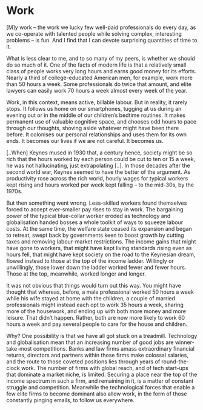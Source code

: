 # Work

[M]y work – the work we lucky few well-paid professionals do every
day, as we co-operate with talented people while solving complex,
interesting problems – is fun. And I find that I can devote surprising
quantities of time to it.

What is less clear to me, and to so many of my peers, is whether we
should do so much of it. One of the facts of modern life is that a
relatively small class of people works very long hours and earns good
money for its efforts. Nearly a third of college-educated American
men, for example, work more than 50 hours a week. Some professionals
do twice that amount, and elite lawyers can easily work 70 hours a
week almost every week of the year.

Work, in this context, means active, billable labour. But in reality,
it rarely stops. It follows us home on our smartphones, tugging at us
during an evening out or in the middle of our children’s bedtime
routines. It makes permanent use of valuable cognitive space, and
chooses odd hours to pace through our thoughts, shoving aside whatever
might have been there before. It colonises our personal relationships
and uses them for its own ends. It becomes our lives if we are not
careful. It becomes us.

[..When] Keynes mused in 1930 that, a century hence, society might be
so rich that the hours worked by each person could be cut to ten or 15
a week, he was not hallucinating, just extrapolating [..]. In those
decades after the second world war, Keynes seemed to have the better
of the argument. As productivity rose across the rich world, hourly
wages for typical workers kept rising and hours worked per week kept
falling – to the mid-30s, by the 1970s.

But then something went wrong. Less-skilled workers found themselves
forced to accept ever-smaller pay rises to stay in work. The
bargaining power of the typical blue-collar worker eroded as
technology and globalisation handed bosses a whole toolkit of ways to
squeeze labour costs. At the same time, the welfare state ceased its
expansion and began to retreat, swept back by governments keen to
boost growth by cutting taxes and removing labour-market
restrictions. The income gains that might have gone to workers, that
might have kept living standards rising even as hours fell, that might
have kept society on the road to the Keynesian dream, flowed instead
to those at the top of the income ladder. Willingly or unwillingly,
those lower down the ladder worked fewer and fewer hours. Those at the
top, meanwhile, worked longer and longer.

It was not obvious that things would turn out this way. You might have
thought that whereas, before, a male professional worked 50 hours a
week while his wife stayed at home with the children, a couple of
married professionals might instead each opt to work 35 hours a week,
sharing more of the housework, and ending up with both more money and
more leisure. That didn’t happen. Rather, both are now more likely to
work 60 hours a week and pay several people to care for the house and
children.

Why? One possibility is that we have all got stuck on a
treadmill. Technology and globalisation mean that an increasing number
of good jobs are winner-take-most competitions. Banks and law firms
amass extraordinary financial returns, directors and partners within
those firms make colossal salaries, and the route to those coveted
positions lies through years of round-the-clock work. The number of
firms with global reach, and of tech start-ups that dominate a market
niche, is limited. Securing a place near the top of the income
spectrum in such a firm, and remaining in it, is a matter of constant
struggle and competition. Meanwhile the technological forces that
enable a few elite firms to become dominant also allow work, in the
form of those constantly pinging emails, to follow us everywhere.

